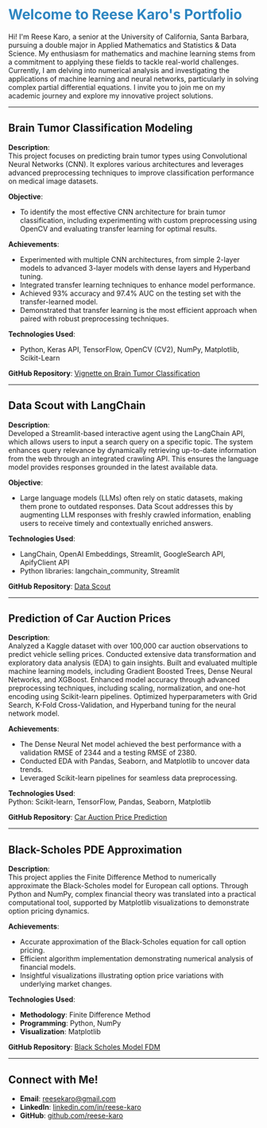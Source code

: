 # <span style="color:#2e86c1">Welcome to Reese Karo's Portfolio</span>

Hi! I'm Reese Karo, a senior at the University of California, Santa Barbara, pursuing a double major in Applied Mathematics and Statistics & Data Science. My enthusiasm for mathematics and machine learning stems from a commitment to applying these fields to tackle real-world challenges. Currently, I am delving into numerical analysis and investigating the applications of machine learning and neural networks, particularly in solving complex partial differential equations. I invite you to join me on my academic journey and explore my innovative project solutions.

---

## **Brain Tumor Classification Modeling**
**Description**:  
This project focuses on predicting brain tumor types using Convolutional Neural Networks (CNN). It explores various architectures and leverages advanced preprocessing techniques to improve classification performance on medical image datasets.


**Objective**:
- To identify the most effective CNN architecture for brain tumor classification, including experimenting with custom preprocessing using OpenCV and evaluating transfer learning for optimal results.


**Achievements**:
- Experimented with multiple CNN architectures, from simple 2-layer models to advanced 3-layer models with dense layers and Hyperband tuning.
- Integrated transfer learning techniques to enhance model performance.
- Achieved 93% accuracy and 97.4% AUC on the testing set with the transfer-learned model.
- Demonstrated that transfer learning is the most efficient approach when paired with robust preprocessing techniques.


**Technologies Used**:  
- Python, Keras API, TensorFlow, OpenCV (CV2), NumPy, Matplotlib, Scikit-Learn  

**GitHub Repository**: [Vignette on Brain Tumor Classification](https://github.com/Capstone-24-25/vignette-cnn)

---

## **Data Scout with LangChain**
**Description**:  
Developed a Streamlit-based interactive agent using the LangChain API, which allows users to input a search query on a specific topic. The system enhances query relevance by dynamically retrieving up-to-date information from the web through an integrated crawling API. This ensures the language model provides responses grounded in the latest available data.


**Objective**:  
- Large language models (LLMs) often rely on static datasets, making them prone to outdated responses. Data Scout addresses this by augmenting LLM responses with freshly crawled information, enabling users to receive timely and contextually enriched answers.


**Technologies Used**:  
- LangChain, OpenAI Embeddings, Streamlit, GoogleSearch API, ApifyClient API  
- Python libraries: langchain_community, Streamlit  

**GitHub Repository**: [Data Scout](https://github.com/reese-karo/Portfolio/blob/main/DataScout%20AI/DataScout.py)

---

## **Prediction of Car Auction Prices**
**Description**:  
Analyzed a Kaggle dataset with over 100,000 car auction observations to predict vehicle selling prices. Conducted extensive data transformation and exploratory data analysis (EDA) to gain insights. Built and evaluated multiple machine learning models, including Gradient Boosted Trees, Dense Neural Networks, and XGBoost. Enhanced model accuracy through advanced preprocessing techniques, including scaling, normalization, and one-hot encoding using Scikit-learn pipelines. Optimized hyperparameters with Grid Search, K-Fold Cross-Validation, and Hyperband tuning for the neural network model.  

**Achievements**:  
- The Dense Neural Net model achieved the best performance with a validation RMSE of 2344 and a testing RMSE of 2380.  
- Conducted EDA with Pandas, Seaborn, and Matplotlib to uncover data trends.  
- Leveraged Scikit-learn pipelines for seamless data preprocessing.

**Technologies Used**:  
Python: Scikit-learn, TensorFlow, Pandas, Seaborn, Matplotlib  


**GitHub Repository**: [Car Auction Price Prediction](https://github.com/reese-karo/Portfolio/blob/main/Car%20Auction%20Machine%20Learning%20Project/Car_Auction_py.pdf)

---

## **Black-Scholes PDE Approximation**
**Description**:  
This project applies the Finite Difference Method to numerically approximate the Black-Scholes model for European call options. Through Python and NumPy, complex financial theory was translated into a practical computational tool, supported by Matplotlib visualizations to demonstrate option pricing dynamics.

**Achievements**:  
- Accurate approximation of the Black-Scholes equation for call option pricing.  
- Efficient algorithm implementation demonstrating numerical analysis of financial models.  
- Insightful visualizations illustrating option price variations with underlying market changes.  

**Technologies Used**:  
- **Methodology**: Finite Difference Method  
- **Programming**: Python, NumPy  
- **Visualization**: Matplotlib  

**GitHub Repository**: [Black Scholes Model FDM](https://github.com/reese-karo/Portfolio/blob/main/Black-Scholes/Black-Scholes-Report.pdf)

---

## **Connect with Me!**
- **Email**: [reesekaro@gmail.com](mailto:reesekaro@gmail.com)  
- **LinkedIn**: [linkedin.com/in/reese-karo](https://linkedin.com/in/reese-karo)  
- **GitHub**: [github.com/reese-karo](https://github.com/reese-karo)  
